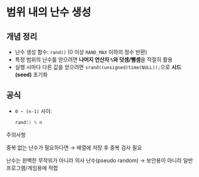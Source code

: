 
# 범위 내의 난수 생성

## 개념 정리
- 난수 생성 함수: `rand()` (0 이상 `RAND_MAX` 이하의 정수 반환)
- 특정 범위의 난수를 얻으려면 **나머지 연산자 `%`와 덧셈/뺄셈**을 적절히 활용
- 실행 시마다 다른 값을 얻으려면 `srand((unsigned)time(NULL));`으로 **시드(seed)** 초기화

## 공식
- `0 ~ (n-1)` 사이:  
  ```c
  rand() % n


주의사항

중복 없는 난수가 필요하다면 → 배열에 저장 후 중복 검사 필요

난수는 완벽한 무작위가 아니라 의사 난수(pseudo random)
→ 보안용이 아니라 일반 프로그램/게임용에 적합
